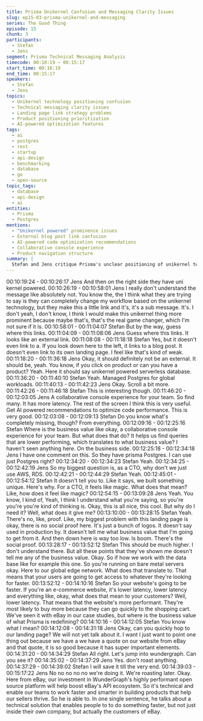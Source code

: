 ```yaml
---
title: Prisma Unikernel Confusion and Messaging Clarity Issues
slug: ep15-03-prisma-unikernel-and-messaging
series: The Good Thing
episode: 15
chunk: 3
participants:
  - Stefan
  - Jens
segment: Prisma Technical Messaging Analysis
timecode: 00:10:19 – 00:15:17
start_time: 00:10:19
end_time: 00:15:17
speakers:
  - Stefan
  - Jens
topics:
  - Unikernel technology positioning confusion
  - Technical messaging clarity issues
  - Landing page link strategy problems
  - Product positioning prioritization
  - AI-powered optimization features
tags:
  - ai
  - postgres
  - rest
  - startup
  - api-design
  - benchmarking
  - database
  - go
  - open-source
topic_tags:
  - database
  - api-design
  - ai
entities:
  - Prisma
  - Postgres
mentions:
  - "Unikernel powered" prominence issues
  - External blog post link confusion
  - AI-powered code optimization recommendations
  - Collaborative console experience
  - Product navigation structure
summary: |
  Stefan and Jens critique Prisma's unclear positioning of unikernel technology, noting it's buried as a small link leading to an external blog post rather than being prominently featured. They discuss how technical differentiators like unikernel should be more prominent if they're truly game-changing, and analyze the product's messaging hierarchy and navigation issues.
---
```


00:10:19:24 - 00:10:26:17
Jens
And then on the right side they have uni kernel powered.
00:10:26:19 - 00:10:58:01
Jens
I really don't understand the message like absolutely not. You know the, the I think what they
are trying to say is they can completely change my workflow based on the unikernel technology,
but they make this a little link and it's, it's a sub message. It's. I don't yeah, I don't know, I think I
would make this unikernel thing more prominent because maybe that's, that's the real game
changer, which I'm not sure if it is.
00:10:58:01 - 00:11:04:07
Stefan
But by the way, guess where this links.
00:11:04:09 - 00:11:08:06
Jens
Guess where this links. It looks like an external link.
00:11:08:08 - 00:11:18:18
Stefan
Yes, but it doesn't even link to a. If you look down here to the left, it links to a blog post. It
doesn't even link to its own landing page. I feel like that's kind of weak.
00:11:18:20 - 00:11:36:18
Jens
Okay, it should definitely not be an external. It should be, yeah. You know, if you click on product
or can you have a product? Yeah. Here it should say unikernel powered serverless database.
00:11:36:20 - 00:11:40:10
Stefan
Yeah. Managed Postgres for global workloads.
00:11:40:13 - 00:11:42:23
Jens
Okay. Scroll a bit more.
00:11:42:26 - 00:11:46:18
Stefan
This is interesting though.
00:11:46:20 - 00:12:03:05
Jens
A collaborative console experience for your team. So find many. It has more latency. The rest of
the screen I think this is very useful. Get AI powered recommendations to optimize code
performance. This is very good.
00:12:03:08 - 00:12:09:13
Stefan
Do you know what's completely missing, though? From everything.
00:12:09:16 - 00:12:25:16
Stefan
Where is the business value like okay, a collaborative console experience for your team. But
what does that do? It helps us find queries that are lower performing, which translates to what
business value? I haven't seen anything here. On the business side.
00:12:25:18 - 00:12:34:18
Jens
I have one comment on this. So they have prisma Postgres. I can use just Postgres right?
00:12:34:20 - 00:12:34:23
Stefan
Yeah.
00:12:34:25 - 00:12:42:19
Jens
So my biggest question is, as a CTO, why don't we just use AWS, RDS.
00:12:42:21 - 00:12:44:29
Stefan
Yeah.
00:12:45:01 - 00:12:54:12
Stefan
It doesn't tell you to. Like it says, we built something unique. Here's why. For a CTO, it feels like
magic. What does that mean? Like, how does it feel like magic?
00:12:54:15 - 00:13:09:28
Jens
Yeah. You know, I kind of, Yeah, I think I understand what you're saying, so you're you're you're
kind of thinking is. Okay, this is all nice, this cool. But why do I need it? Well, what does it give
me?
00:13:10:00 - 00:13:28:15
Stefan
Yeah. There's no, like, proof. Like, my biggest problem with this landing page is okay, there is no
social proof here. It's just a bunch of logos. It doesn't say used in production by. It doesn't tell
me what business value that I'm going to get from it. And then down here is way too low. Is
boom. There's the social proof.
00:13:28:17 - 00:13:52:12
Stefan
This should be much higher. I don't understand there. But all these points that they've shown me
doesn't tell me any of the business value. Okay. So if how we work with the data base like for
example this one. So you're running on bare metal servers okay. Here to our global edge
network. What does that translate to. That means that your users are going to get access to
whatever they're looking for faster.
00:13:52:12 - 00:14:10:16
Stefan
So your website's going to be faster. If you're an e-commerce website, it's lower latency, lower
latency and everything like, okay, what does that mean to your customers? Well, lower latency.
That means that the website's more performant. They're most likely to buy more because they
can go quickly to the shopping cart. We've seen it with eBay in our case studies, but where is
the business value of what Prisma is redefining?
00:14:10:16 - 00:14:12:05
Stefan
You know what I mean?
00:14:12:08 - 00:14:31:18
Jens
Okay, can you quickly hop to our landing page? We will not yet talk about it. I want I just want to
point one thing out because we have a we have a quote on our website from eBay and that
quote, it is so good because it has super important elements.
00:14:31:20 - 00:14:34:29
Stefan
All right. Let's jump into wundergraph. Can you see it?
00:14:35:02 - 00:14:37:29
Jens
Yes. don't roast anything.
00:14:37:29 - 00:14:39:02
Stefan
I will save it till the very end.
00:14:39:03 - 00:15:17:22
Jens
No no no no no we're doing it. We're roasting later. Okay. Here from eBay, our investment in
WunderGraph's highly performant open source platform will help boost eBay's API ecosystem.
So it's technical and enable our teams to work faster and smarter in building products that help
our sellers thrive. So he is able to. In one single sentence, he talks about a technical solution
that enables people to to do something faster, but not just inside their own company, but actually
the customers of eBay.